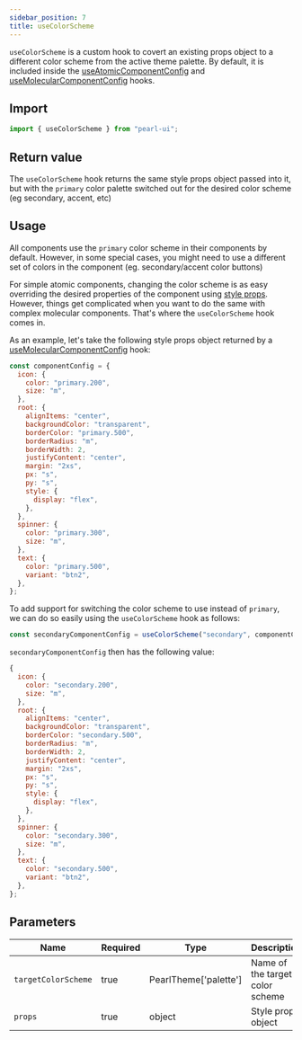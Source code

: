```yaml
---
sidebar_position: 7
title: useColorScheme
---
```


`useColorScheme` is a custom hook to covert an existing props object to a different color scheme from the active theme palette. By default, it is included inside the [useAtomicComponentConfig](./useAtomicComponentConfig) and [useMolecularComponentConfig](./useMolecularComponentConfig) hooks.

## Import

```js
import { useColorScheme } from "pearl-ui";
```

## Return value

The `useColorScheme` hook returns the same style props object passed into it, but with the `primary` color palette switched out for the desired color scheme (eg secondary, accent, etc)

## Usage

All components use the `primary` color scheme in their components by default. However, in some special cases, you might need to use a different set of colors in the component (eg. secondary/accent color buttons)

For simple atomic components, changing the color scheme is as easy overriding the desired properties of the component using [style props](../core-features/style-props). However, things get complicated when you want to do the same with complex molecular components. That's where the `useColorScheme` hook comes in.

As an example, let's take the following style props object returned by a [useMolecularComponentConfig](./useMolecularComponentConfig) hook:

```js {3,9,21,25}
const componentConfig = {
  icon: {
    color: "primary.200",
    size: "m",
  },
  root: {
    alignItems: "center",
    backgroundColor: "transparent",
    borderColor: "primary.500",
    borderRadius: "m",
    borderWidth: 2,
    justifyContent: "center",
    margin: "2xs",
    px: "s",
    py: "s",
    style: {
      display: "flex",
    },
  },
  spinner: {
    color: "primary.300",
    size: "m",
  },
  text: {
    color: "primary.500",
    variant: "btn2",
  },
};
```

To add support for switching the color scheme to use instead of `primary`, we can do so easily using the `useColorScheme` hook as follows:

```js
const secondaryComponentConfig = useColorScheme("secondary", componentConfig);
```

`secondaryComponentConfig` then has the following value:

```js {3,9,21,25}
{
  icon: {
    color: "secondary.200",
    size: "m",
  },
  root: {
    alignItems: "center",
    backgroundColor: "transparent",
    borderColor: "secondary.500",
    borderRadius: "m",
    borderWidth: 2,
    justifyContent: "center",
    margin: "2xs",
    px: "s",
    py: "s",
    style: {
      display: "flex",
    },
  },
  spinner: {
    color: "secondary.300",
    size: "m",
  },
  text: {
    color: "secondary.500",
    variant: "btn2",
  },
};
```

## Parameters

| Name                | Required | Type                          | Description                     |
| ------------------- | -------- | ----------------------------- | ------------------------------- |
| `targetColorScheme` | true     | <t>PearlTheme['palette'] </t> | Name of the target color scheme |
| `props`             | true     | <t>object</t>                 | Style props object              |
